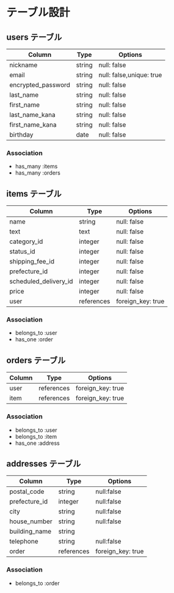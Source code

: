 # テーブル設計

## users テーブル

| Column                      | Type        | Options                  |
| --------------------------- | ----------- | ------------------------ |
| nickname                  	| string     	| null: false           	 |
| email                     	| string     	| null: false,unique: true |
| encrypted_password         	| string     	| null: false              |
| last_name                 	| string     	| null: false              |
| first_name                	| string     	| null: false              |
| last_name_kana            	| string     	| null: false              |
| first_name_kana           	| string     	| null: false              |
| birthday                  	| date       	| null: false              |

### Association

- has_many :items
- has_many :orders

## items テーブル

| Column                      | Type        | Options             |
| --------------------------- | ----------- | ------------------- |
| name                      	| string     	| null: false       	|
| text                      	| text       	| null: false       	|
| category_id                	| integer    	| null: false       	|
| status_id                 	| integer    	| null: false       	|
| shipping_fee_id            	| integer    	| null: false       	|
| prefecture_id             	| integer    	| null: false       	|
| scheduled_delivery_id     	| integer    	| null: false       	|
| price                     	| integer    	| null: false       	|
| user                      	| references 	| foreign_key: true 	|

### Association

- belongs_to :user
- has_one :order

## orders テーブル

| Column                      | Type        | Options             |
| --------------------------- | ----------- | ------------------- |
| user                      	| references 	| foreign_key: true 	|
| item                      	| references 	| foreign_key: true 	|

### Association

- belongs_to :user
- belongs_to :item
- has_one :address

## addresses テーブル

| Column                      | Type        | Options             |
| --------------------------- | ----------- | ------------------- |
| postal_code               	| string    	| null:false        	|
| prefecture_id              	| integer    	| null:false        	|
| city                      	| string     	| null:false        	|
| house_number              	| string     	| null:false        	|
| building_name             	| string     	|                   	|
| telephone                 	| string     	| null:false        	|
| order                     	| references 	| foreign_key: true 	|

### Association

- belongs_to :order